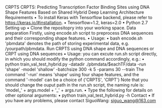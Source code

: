 CRPTS
CRPTS: Predicting Transcription Factor Binding Sites using DNA Shape Features Based on Shared Hybrid Deep Learning Architecture
Requirements
•	To install Keras with Tensorflow backend, please refer to https://keras.io/#installation.
•	Tensorflow=1.2, keras=2.0
•	Python 2.7
Setting up
•	Clone the repositopry into your working space.
Data preparation
Firstly, using encode.sh script to preprocess DNA sequences and their corresponding shape features.
•	Usage: 
•	bash encode.sh <pbmdata>
'pbmdata' denotes the path of storing experimental data, e.g. /yourpath/pbmdata.
Run CRPTS using DNA shape and DNA sequences or CRPT using DNA sequences
•	Usage: you can excute run.sh script directly, in which you should modify the python command accordingly, e.g.: 
•	python train_val_test_hybrid.py -datadir ./pbmdata/$eachTF/data -run 'shape' -model 'shallow' -batchsize 300 -k 5 -params 30 --train
The command '-run' means 'shape' using four shape features, and the command '-model' can be a choice of {'CRPTS', 'CRPT'}
Note that you should change the ouput path in the run.sh script, the naming rule is: 'model_' + args.model + '_' + args.run.
•	Type the following for details on other optional arguments: 
•	python train_val_test_hybrid.py -h
Contact
•	If you have any problems, please contact SiguoWang: siguo_wang@163.com
